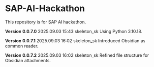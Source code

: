 # SAP-AI-Hackathon

This repository is for SAP AI hackathon.

**Version 0.0.7.0**
2025.09.03 15:43 skeleton_sk
    Using Python 3.10.18.

**Version 0.0.7.1**
2025.09.03 16:02 skeleton_sk 
    Introduced Obsidian as common reader.

**Version 0.0.7.2**
2025.09.03 16:02 skeleton_sk
    Refined file structure for Obsidian attachments.